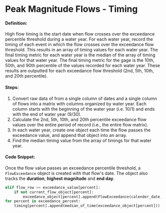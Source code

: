 # Peak Magnitude Flows - Timing

#### Definition:

High flow timing is the start date when flow crosses over the exceedance percentile threshold during a water year. For each water year, record the timing of each event in which the flow crosses over the exceedance flow threshold. This results in an array of timing values for each water year. The final timing metric for each water year is the median of the array of timing values for that water year. The final timing metric for the gage is the 10th, 50th, and 90th percentile of the values recorded for each water year. These results are outputted for each exceedance flow threshold \(2nd, 5th, 10th, and 20th percentile\).

#### Steps:

1. Convert raw data of from a single column of dates and a single column of flows into a matrix with columns organized by water year. Each column starts with the beginning of the water year \(i.e. 10/1\) and ends with the end of water year \(9/30\).
2. Calculate the 2nd, 5th, 10th, and 20th percentile exceedance flow values over the entire period of record \(i.e., the entire flow matrix\).
3. In each water year, create one object each time the flow passes the exceedance value, and append that object into an array.
4. Find the median timing value from the array of timings for that water year.

#### Code Snippet:

Once the flow value passes an exceedance percentile threshold, a `FlowExceedance` object is created with that flow's date. The object also tracks the **duration**, **highest magnitude** and **end day**.

```py
elif flow_row >= exceedance_value[percent]:
    if not current_flow_object[percent]:
        exceedance_object[percent].append(FlowExceedance(calender_date, None, 1, percent))
for percent in exceedance_percent:    
    timing[percent].append(median_of_time(exceedance_object[percent]))
```



